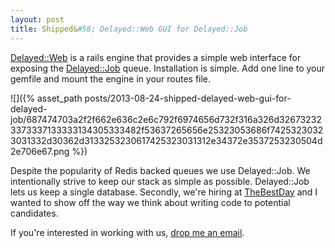 ```yaml
---
layout: post
title: Shipped&#58; Delayed::Web GUI for Delayed::Job
---
```


[Delayed::Web](https://github.com/thebestday/delayed-web) is a rails engine that provides a simple web interface for exposing the [Delayed::Job](https://github.com/collectiveidea/delayed_job) queue. Installation is simple. Add one line to your gemfile and mount the engine in your routes file.

![]({% asset_path posts/2013-08-24-shipped-delayed-web-gui-for-delayed-job/687474703a2f2f662e636c2e6c792f6974656d732f316a326d326732323373337133333134305333482f53637265656e25323053686f74253230323031332d30362d3133253230617425323031312e34372e3537253230504d2e706e67.png %})

Despite the popularity of Redis backed queues we use Delayed::Job. We intentionally strive to keep our stack as simple as possible. Delayed::Job lets us keep a single database. Secondly, we're hiring at [TheBestDay](https://www.thebestday.com) and I wanted to show off the way we think about writing code to potential candidates.

If you're interested in working with us, [drop me an email](mailto:tate@tatey.com).
